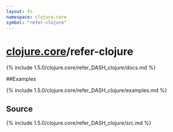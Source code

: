 ```yaml
---
layout: fn
namespace: clojure.core
symbol: "refer-clojure"
---
```


# [clojure.core](../)/refer-clojure

{% include 1.5.0/clojure.core/refer_DASH_clojure/docs.md %}

##Examples

{% include 1.5.0/clojure.core/refer_DASH_clojure/examples.md %}
## Source
{% include 1.5.0/clojure.core/refer_DASH_clojure/src.md %}


